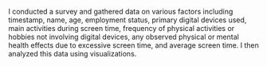 I conducted a survey and gathered data on various factors including timestamp, name, age, employment status, primary digital devices used, main activities during screen time, frequency of physical activities or hobbies not involving digital devices, any observed physical or mental health effects due to excessive screen time, and average screen time. I then analyzed this data using visualizations.

